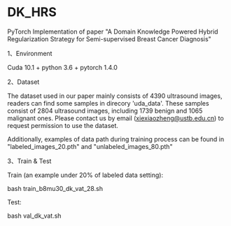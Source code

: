 # DK_HRS

PyTorch Implementation of paper "A Domain Knowledge Powered Hybrid Regularization Strategy for Semi-supervised Breast Cancer Diagnosis"

1、Environment

Cuda 10.1 + python 3.6 + pytorch 1.4.0

2、Dataset

The dataset used in our paper mainly consists of 4390 ultrasound images, readers can find some samples in direcory 'uda_data'. 
These samples consist of 2804 ultrasound images, including 1739 benign and 1065 malignant ones. Please contact us by email (xiexiaozheng@ustb.edu.cn) 
to request permission to use the dataset. 

Additionally, examples of data path during training process can be found in "labeled_images_20.pth" and "unlabeled_images_80.pth" 

3、Train & Test

Train (an example under 20% of labeled data setting):

bash train_b8mu30_dk_vat_28.sh

Test:

bash val_dk_vat.sh